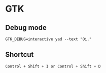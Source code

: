 # GTK

## Debug mode
`GTK_DEBUG=interactive yad --text "Oi."`

## Shortcut
`Control + Shift + I or Control + Shift + D`
